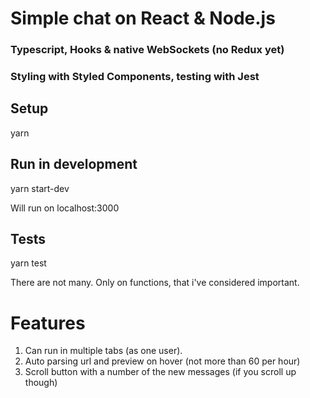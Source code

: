 # Simple chat on React & Node.js 
### Typescript, Hooks & native WebSockets (no Redux yet)
### Styling with Styled Components, testing with Jest

## Setup
yarn

## Run in development
yarn start-dev

Will run on localhost:3000

## Tests
yarn test

There are not many. Only on functions, that i've considered important.

# Features
1. Can run in multiple tabs (as one user).
2. Auto parsing url and preview on hover (not more than 60 per hour)
3. Scroll button with a number of the new messages (if you scroll up though)





